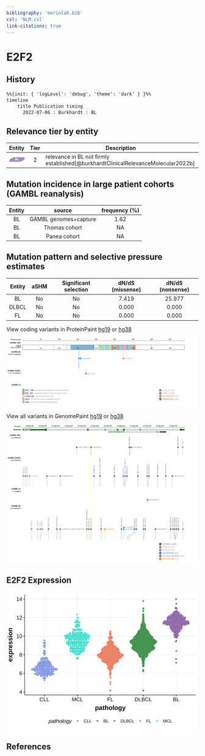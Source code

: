 ```yaml
---
bibliography: 'morinlab.bib'
csl: 'NLM.csl'
link-citations: true
---
```

# E2F2

## History

```mermaid
%%{init: { 'logLevel': 'debug', 'theme': 'dark' } }%%
timeline
    title Publication timing
      2022-07-06 : Burkhardt : BL
```

## Relevance tier by entity

|Entity|Tier|Description                           |
|:------:|:----:|--------------------------------------|
|![BL](images/icons/BL_tier2.png)    |2   |relevance in BL not firmly established[@burkhardtClinicalRelevanceMolecular2022b]|

## Mutation incidence in large patient cohorts (GAMBL reanalysis)

|Entity|source               |frequency (%)|
|:------:|:---------------------:|:-------------:|
|BL    |GAMBL genomes+capture|1.62         |
|BL    |Thomas cohort        |  NA         |
|BL    |Panea cohort         |  NA         |

## Mutation pattern and selective pressure estimates

|Entity|aSHM|Significant selection|dN/dS (missense)|dN/dS (nonsense)|
|:------:|:----:|:---------------------:|:----------------:|:----------------:|
|BL    |No  |No                   |7.419           |25.977          |
|DLBCL |No  |No                   |0.000           | 0.000          |
|FL    |No  |No                   |0.000           | 0.000          |




View coding variants in ProteinPaint [hg19](https://morinlab.github.io/LLMPP/GAMBL/E2F2_protein.html)  or [hg38](https://morinlab.github.io/LLMPP/GAMBL/E2F2_protein_hg38.html)

![](images/proteinpaint/E2F2_NM_004091.svg)

View all variants in GenomePaint [hg19](https://morinlab.github.io/LLMPP/GAMBL/E2F2.html)  or [hg38](https://morinlab.github.io/LLMPP/GAMBL/E2F2_hg38.html)

![](images/proteinpaint/E2F2.svg)

## E2F2 Expression
![](images/gene_expression/E2F2_by_pathology.svg)
<!-- ORIGIN: burkhardtClinicalRelevanceMolecular2022b -->
<!-- BL: burkhardtClinicalRelevanceMolecular2022b -->

## References

